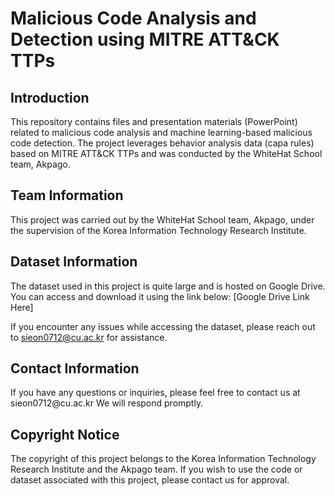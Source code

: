 # Malicious Code Analysis and Detection using MITRE ATT&CK TTPs
## Introduction
This repository contains files and presentation materials (PowerPoint) related to malicious code analysis and machine learning-based malicious code detection. The project leverages behavior analysis data (capa rules) based on MITRE ATT&CK TTPs and was conducted by the WhiteHat School team, Akpago.

## Team Information
This project was carried out by the WhiteHat School team, Akpago, under the supervision of the Korea Information Technology Research Institute.

## Dataset Information
The dataset used in this project is quite large and is hosted on Google Drive. You can access and download it using the link below:
[Google Drive Link Here]

If you encounter any issues while accessing the dataset, please reach out to sieon0712@cu.ac.kr for assistance.

## Contact Information
If you have any questions or inquiries, please feel free to contact us at sieon0712<dummy>@cu.ac.kr
We will respond promptly.

## Copyright Notice
The copyright of this project belongs to the Korea Information Technology Research Institute and the Akpago team.
If you wish to use the code or dataset associated with this project, please contact us for approval.
